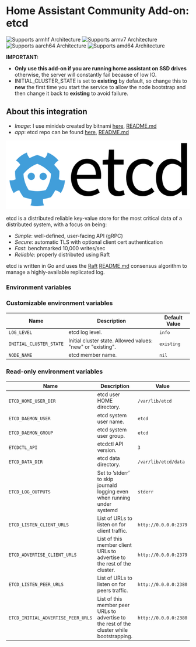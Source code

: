# Home Assistant Community Add-on: etcd

![Supports armhf Architecture][armhf-shield] ![Supports armv7 Architecture][armv7-shield] ![Supports aarch64 Architecture][aarch64-shield] ![Supports amd64 Architecture][amd64-shield]

[armhf-shield]: https://img.shields.io/badge/armhf-no-red.svg
[armv7-shield]: https://img.shields.io/badge/armv7-yes-green.svg
[aarch64-shield]: https://img.shields.io/badge/aarch64-yes-green.svg
[amd64-shield]: https://img.shields.io/badge/amd64-yes-green.svg

**IMPORTANT:** 

- **Only use this add-on if you are running home assistant on SSD drives** otherwise, the server will constantly fail because of low IO.
- INITIAL_CLUSTER_STATE is set to **existing** by default, so change this to **new** the first time you start the service to allow the node bootstrap and then change it back to **existing** to avoid failure.

## About this integration

* *Image*: I use minideb created by bitnami [here](https://hub.docker.com/r/bitnami/etcd/), [README.md](https://github.com/bitnami/minideb/blob/master/README.md)
* *app*: etcd repo can be found [here](https://github.com/etcd-io/etcd), [README.md](https://github.com/etcd-io/etcd/blob/main/README.md)

![etcd Logo](https://raw.githubusercontent.com/etcd-io/etcd/main/logos/etcd-horizontal-color.svg)

etcd is a distributed reliable key-value store for the most critical data of a distributed system, with a focus on being:

* *Simple*: well-defined, user-facing API (gRPC)
* *Secure*: automatic TLS with optional client cert authentication
* *Fast*: benchmarked 10,000 writes/sec
* *Reliable*: properly distributed using Raft

etcd is written in Go and uses the [Raft](https://github.com/etcd-io/raft) [README.md](https://github.com/etcd-io/raft/blob/main/README.md) consensus algorithm to manage a highly-available replicated log.

### Environment variables

### Customizable environment variables

| Name                          | Description                                                                                  | Default Value           |
|-------------------------------|----------------------------------------------------------------------------------------------|-------------------------|
| `LOG_LEVEL`                   | etcd log level.                                                                              | `info`                  |
| `INITIAL_CLUSTER_STATE`       | Initial cluster state. Allowed values: "new" or "existing".                                  | `existing`              |
| `NODE_NAME`                   | etcd member name.                                                                            | `nil`                   |

### Read-only environment variables

| Name                               | Description                                                                                  | Value                              |
|------------------------------------|----------------------------------------------------------------------------------------------|------------------------------------|
| `ETCD_HOME_USER_DIR`               | etcd user HOME directory.                                                                    | `/var/lib/etcd`                    |
| `ETCD_DAEMON_USER`                 | etcd system user name.                                                                       | `etcd`                             |
| `ETCD_DAEMON_GROUP`                | etcd system user group.                                                                      | `etcd`                             |
| `ETCDCTL_API`                      | etcdctl API version.                                                                         | `3`                                |
| `ETCD_DATA_DIR`                    | etcd data directory.                                                                         | `/var/lib/etcd/data`               |
| `ETCD_LOG_OUTPUTS`                 | Set to ‘stderr’ to skip journald logging even when running under systemd                     | `stderr`                           |
| `ETCD_LISTEN_CLIENT_URLS`          | List of URLs to listen on for client traffic.                                                | `http://0.0.0.0:2379`              |
| `ETCD_ADVERTISE_CLIENT_URLS`       | List of this member client URLs to advertise to the rest of the cluster.                     | `http://0.0.0.0:2379`              |
| `ETCD_LISTEN_PEER_URLS`            | List of URLs to listen on for peers traffic.                                                 | `http://0.0.0.0:2380`              |
| `ETCD_INITIAL_ADVERTISE_PEER_URLS` | List of this member peer URLs to advertise to the rest of the cluster while bootstrapping.   | `http://0.0.0.0:2380`              |
